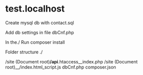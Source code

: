 # test.localhost
Create mysql db with contact.sql

Add db settings in file dbCnf.php

In the./ Run composer install


Folder structure
./

/site (Document root)__/api__.htaccess__index.php
/site (Document root)__/index.html_script.js
dbCnf.php
composer.json
